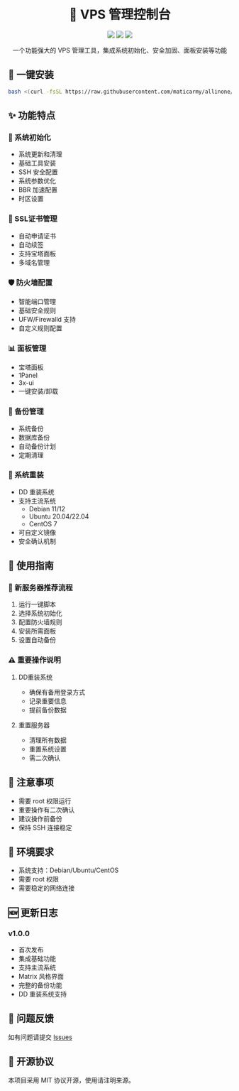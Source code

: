 <h1 align="center">🚀 VPS 管理控制台</h1>

<p align="center">
  <img src="https://img.shields.io/badge/version-1.0.0-blue.svg?cacheSeconds=2592000" />
  <img src="https://img.shields.io/badge/bash-%23121011.svg?style=flat&logo=gnu-bash&logoColor=white" />
  <img src="https://img.shields.io/badge/license-MIT-green.svg" />
</p>

<p align="center">一个功能强大的 VPS 管理工具，集成系统初始化、安全加固、面板安装等功能</p>

## 🌟 一键安装

```bash
bash <(curl -fsSL https://raw.githubusercontent.com/maticarmy/allinone/master/install.sh)
```

## ✨ 功能特点

### 🔧 系统初始化
- 系统更新和清理
- 基础工具安装
- SSH 安全配置
- 系统参数优化
- BBR 加速配置
- 时区设置

### 🔐 SSL证书管理
- 自动申请证书
- 自动续签
- 支持宝塔面板
- 多域名管理

### 🛡️ 防火墙配置
- 智能端口管理
- 基础安全规则
- UFW/Firewalld 支持
- 自定义规则配置

### 📊 面板管理
- 宝塔面板
- 1Panel
- 3x-ui
- 一键安装/卸载

### 💾 备份管理
- 系统备份
- 数据库备份
- 自动备份计划
- 定期清理

### 🔄 系统重装
- DD 重装系统
- 支持主流系统
  - Debian 11/12
  - Ubuntu 20.04/22.04
  - CentOS 7
- 可自定义镜像
- 安全确认机制

## 📖 使用指南

### 🚀 新服务器推荐流程
1. 运行一键脚本
2. 选择系统初始化
3. 配置防火墙规则
4. 安装所需面板
5. 设置自动备份

### ⚠️ 重要操作说明
1. DD重装系统
   - 确保有备用登录方式
   - 记录重要信息
   - 提前备份数据

2. 重置服务器
   - 清理所有数据
   - 重置系统设置
   - 需二次确认

## 📝 注意事项

- 需要 root 权限运行
- 重要操作有二次确认
- 建议操作前备份
- 保持 SSH 连接稳定

## 🔧 环境要求

- 系统支持：Debian/Ubuntu/CentOS
- 需要 root 权限
- 需要稳定的网络连接

## 🆕 更新日志

### v1.0.0
- 首次发布
- 集成基础功能
- 支持主流系统
- Matrix 风格界面
- 完整的备份功能
- DD 重装系统支持

## 🤝 问题反馈

如有问题请提交 [Issues](https://github.com/maticarmy/allinone/issues)

## 📜 开源协议

本项目采用 MIT 协议开源，使用请注明来源。